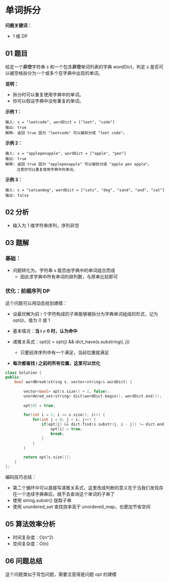 # 单词拆分
**问题关键词：**

- 1 维 DP

## 01 题目

给定一个**非空**字符串 *s* 和一个包含**非空**单词列表的字典 *wordDict*，判定 *s* 是否可以被空格拆分为一个或多个在字典中出现的单词。

**说明：**

- 拆分时可以重复使用字典中的单词。
- 你可以假设字典中没有重复的单词。

**示例 1：**

```
输入: s = "leetcode", wordDict = ["leet", "code"]
输出: true
解释: 返回 true 因为 "leetcode" 可以被拆分成 "leet code"。
```

**示例 2：**

```
输入: s = "applepenapple", wordDict = ["apple", "pen"]
输出: true
解释: 返回 true 因为 "applepenapple" 可以被拆分成 "apple pen apple"。
     注意你可以重复使用字典中的单词。
```

**示例 3：**

```
输入: s = "catsandog", wordDict = ["cats", "dog", "sand", "and", "cat"]
输出: false
```

## 02 分析

- 输入为 1 维字符串序列，序列非空

## 03 题解

### 基础：

- 问题转化为，字符串 s 能否由字典中的单词组合而成
  - 因此求字典中所有单词的排列数，与原串比较即可

### 优化：前缀序列 DP

这个问题可以用动态规划建模：

- 设最优解为前 i 个字符构成的子串能够被拆分为字典单词组成的形式，记为 opt(i)，值为 0 或 1
- 基本情况：**当 i = 0 时，认为命中**
- 递推关系式：opt(i) = opt(j) && dict_have(s.substring(i, j))
  - 只要前序序列中有一个满足，当前位置就满足

- **每次都查找 i 之前的所有位置，这里可以优化**

```c++
class Solution {
public:
    bool wordBreak(string s, vector<string>& wordDict) {
        
        vector<bool> opt(s.size() + 1, false);
        unordered_set<string> dict(wordDict.begin(), wordDict.end());
        
        opt[0] = true;
        
        for(int i = 1; i <= s.size(); i++) {
            for(int j = 0; j < i; j++) {
                if(opt[j] && dict.find(s.substr(j, i - j)) != dict.end()) {
                    opt[i] = true;
                    break;
                }
            }
        }
        
        return opt[s.size()];
    }
};
```

编码技巧总结：

- 第二个循环中可以直接写递推关系式，这里改成判断的意义在于当我们发现存在一个连续字典串后，就不去查询这个单词的子串了
- 使用 string.substr() 提取子串
- 使用 unordered_set 查找效率高于 unordered_map，也更加节省空间

## 05 算法效率分析

- 时间复杂度：O(n^2)
- 空间复杂度：O(n)

## 06 问题总结

这个问题类似于背包问题，需要注意得是问题 opt 的建模
